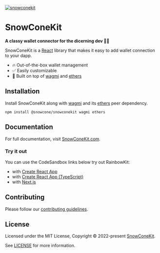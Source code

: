 <a href="https://snowconekit.com">
<!-- fixit -->
  <img alt="snowconekit" src="https://github.com/sirbenchalot757/snowconekit/blob/master/site/public/SnowConeKit.png" />
</a>

# SnowConeKit

**A classy wallet connector for the dicerning dev 🧑‍💻**

SnowConeKit is a [React](https://reactjs.org/) library that makes it easy to add wallet connection to your dapp.

- 🔥 Out-of-the-box wallet management
- ✅ Easily customizable
- 🦄 Built on top of [wagmi](https://github.com/tmm/wagmi) and [ethers](https://docs.ethers.io)

## Installation

Install SnowConeKit along with [wagmi](https://wagmi.sh) and its [ethers](https://docs.ethers.io) peer dependency.

<!-- fixit -->

`npm install @snowcone/snowconekit wagmi ethers`

## Documentation

For full documentation, visit [SnowConeKit.com](https://snowconekit.com).

### Try it out

You can use the CodeSandbox links below try out RainbowKit:

<!-- fixit -->

- with [Create React App](https://codesandbox.io/s/dn3rho)
- with [Create React App (TypeScript)](https://codesandbox.io/s/ilfuoy)
- with [Next.js](https://codesandbox.io/s/tmxcc0)

## Contributing

Please follow our [contributing guidelines](./.github/CONTRIBUTING.md).

## License

Licensed under the MIT License, Copyright © 2022-present [SnowConeKit](https://github.com/sirbenchalot757/snowconekit/blob/master/LICENSE).

See [LICENSE](./LICENSE) for more information.
